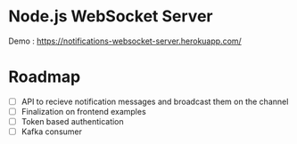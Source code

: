 # Node.js WebSocket Server

Demo : https://notifications-websocket-server.herokuapp.com/

# Roadmap
- [ ] API to recieve notification messages and broadcast them on the channel
- [ ] Finalization on frontend examples
- [ ] Token based authentication
- [ ] Kafka consumer

